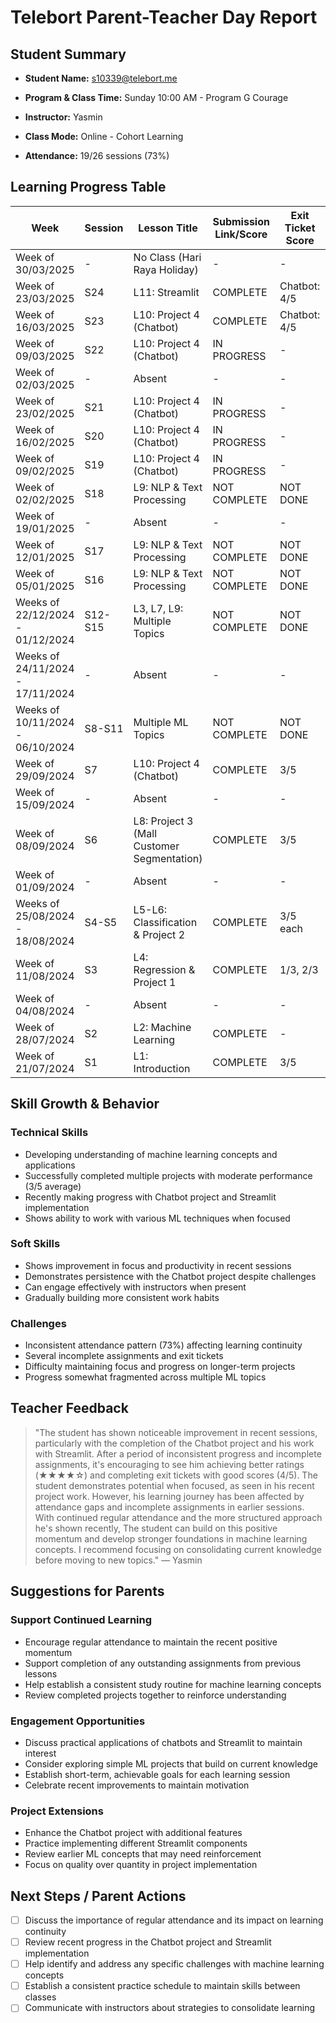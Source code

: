 # Telebort Parent-Teacher Day Report

## Student Summary

- **Student Name:** s10339@telebort.me

- **Program & Class Time:** Sunday 10:00 AM - Program G Courage

- **Instructor:** Yasmin 

- **Class Mode:** Online - Cohort Learning

- **Attendance:** 19/26 sessions (73%)


## Learning Progress Table

| Week | Session | Lesson Title | Submission Link/Score | Exit Ticket Score | Progress Rating |
|------|---------|-------------|----------------------|-------------------|-----------------|
| Week of 30/03/2025 | - | No Class (Hari Raya Holiday) | - | - | ☆☆☆☆☆ |
| Week of 23/03/2025 | S24 | L11: Streamlit | COMPLETE | Chatbot: 4/5 | ★★★☆☆ |
| Week of 16/03/2025 | S23 | L10: Project 4 (Chatbot) | COMPLETE | Chatbot: 4/5 | ★★★★☆ |
| Week of 09/03/2025 | S22 | L10: Project 4 (Chatbot) | IN PROGRESS | - | ★★★☆☆ |
| Week of 02/03/2025 | - | Absent | - | - | ☆☆☆☆☆ |
| Week of 23/02/2025 | S21 | L10: Project 4 (Chatbot) | IN PROGRESS | - | ★★☆☆☆ |
| Week of 16/02/2025 | S20 | L10: Project 4 (Chatbot) | IN PROGRESS | - | ★★★☆☆ |
| Week of 09/02/2025 | S19 | L10: Project 4 (Chatbot) | IN PROGRESS | - | ★★★☆☆ |
| Week of 02/02/2025 | S18 | L9: NLP & Text Processing | NOT COMPLETE | NOT DONE | ★★☆☆☆ |
| Week of 19/01/2025 | - | Absent | - | - | ☆☆☆☆☆ |
| Week of 12/01/2025 | S17 | L9: NLP & Text Processing | NOT COMPLETE | NOT DONE | ★★★☆☆ |
| Week of 05/01/2025 | S16 | L9: NLP & Text Processing | NOT COMPLETE | NOT DONE | ★★★☆☆ |
| Weeks of 22/12/2024 - 01/12/2024 | S12-S15 | L3, L7, L9: Multiple Topics | NOT COMPLETE | NOT DONE | ★★★☆☆ |
| Weeks of 24/11/2024 - 17/11/2024 | - | Absent | - | - | ☆☆☆☆☆ |
| Weeks of 10/11/2024 - 06/10/2024 | S8-S11 | Multiple ML Topics | NOT COMPLETE | NOT DONE | ★★☆☆☆ - ★★★☆☆ |
| Week of 29/09/2024 | S7 | L10: Project 4 (Chatbot) | COMPLETE | 3/5 | ★☆☆☆☆ |
| Week of 15/09/2024 | - | Absent | - | - | ☆☆☆☆☆ |
| Week of 08/09/2024 | S6 | L8: Project 3 (Mall Customer Segmentation) | COMPLETE | 3/5 | ★★☆☆☆ |
| Week of 01/09/2024 | - | Absent | - | - | ★★★☆☆ |
| Weeks of 25/08/2024 - 18/08/2024 | S4-S5 | L5-L6: Classification & Project 2 | COMPLETE | 3/5 each | ★★★☆☆ |
| Week of 11/08/2024 | S3 | L4: Regression & Project 1 | COMPLETE | 1/3, 2/3 | ★★☆☆☆ |
| Week of 04/08/2024 | - | Absent | - | - | ☆☆☆☆☆ |
| Week of 28/07/2024 | S2 | L2: Machine Learning | COMPLETE | - | ★★★☆☆ |
| Week of 21/07/2024 | S1 | L1: Introduction | COMPLETE | 3/5 | ★★★☆☆ |

## Skill Growth & Behavior

### Technical Skills
- Developing understanding of machine learning concepts and applications
- Successfully completed multiple projects with moderate performance (3/5 average)
- Recently making progress with Chatbot project and Streamlit implementation
- Shows ability to work with various ML techniques when focused

### Soft Skills
- Shows improvement in focus and productivity in recent sessions
- Demonstrates persistence with the Chatbot project despite challenges
- Can engage effectively with instructors when present
- Gradually building more consistent work habits

### Challenges
- Inconsistent attendance pattern (73%) affecting learning continuity
- Several incomplete assignments and exit tickets
- Difficulty maintaining focus and progress on longer-term projects
- Progress somewhat fragmented across multiple ML topics

## Teacher Feedback
> "The student has shown noticeable improvement in recent sessions, particularly with the completion of the Chatbot project and his work with Streamlit. After a period of inconsistent progress and incomplete assignments, it's encouraging to see him achieving better ratings (★★★★☆) and completing exit tickets with good scores (4/5). The student demonstrates potential when focused, as seen in his recent project work. However, his learning journey has been affected by attendance gaps and incomplete assignments in earlier sessions. With continued regular attendance and the more structured approach he's shown recently, The student can build on this positive momentum and develop stronger foundations in machine learning concepts. I recommend focusing on consolidating current knowledge before moving to new topics." — Yasmin

## Suggestions for Parents

### Support Continued Learning
- Encourage regular attendance to maintain the recent positive momentum
- Support completion of any outstanding assignments from previous lessons
- Help establish a consistent study routine for machine learning concepts
- Review completed projects together to reinforce understanding

### Engagement Opportunities
- Discuss practical applications of chatbots and Streamlit to maintain interest
- Consider exploring simple ML projects that build on current knowledge
- Establish short-term, achievable goals for each learning session
- Celebrate recent improvements to maintain motivation

### Project Extensions
- Enhance the Chatbot project with additional features
- Practice implementing different Streamlit components
- Review earlier ML concepts that may need reinforcement
- Focus on quality over quantity in project implementation

## Next Steps / Parent Actions
- [ ] Discuss the importance of regular attendance and its impact on learning continuity
- [ ] Review recent progress in the Chatbot project and Streamlit implementation
- [ ] Help identify and address any specific challenges with machine learning concepts
- [ ] Establish a consistent practice schedule to maintain skills between classes
- [ ] Communicate with instructors about strategies to consolidate learning